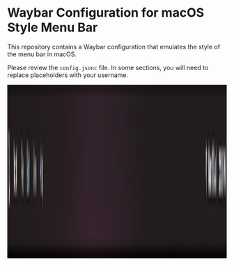 # Waybar Configuration for macOS Style Menu Bar

This repository contains a Waybar configuration that emulates the style of the menu bar in macOS.

Please review the `config.jsonc` file. In some sections, you will need to replace placeholders with your username.

<img src="screenshot.png" alt="Alt text" width="600" height="400" />

